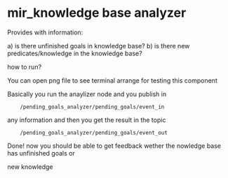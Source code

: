 mir_knowledge base analyzer
=============================

Provides with information:

a) is there unfinished goals in knowledge base?
b) is there new predicates/knowledge in the knowledge base?

how to run?

You can open png file to see terminal arrange for testing this component

Basically you run the anaylizer node and you publish in

        /pending_goals_analyzer/pending_goals/event_in

any information and then you get the result in the topic

        /pending_goals_analyzer/pending_goals/event_out

Done! now you should be able to get feedback wether the nowledge base has unfinished goals or

new knowledge
